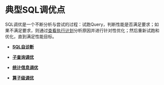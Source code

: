 # 典型SQL调优点<a name="ZH-CN_TOPIC_0245374557"></a>

SQL调优是一个不断分析与尝试的过程：试跑Query，判断性能是否满足要求；如果不满足要求，则通过[查看执行计划](SQL执行计划介绍.md)分析原因并进行针对性优化；然后重新试跑和优化，直到满足性能目标。

-   **[SQL自诊断](SQL自诊断.md)**

-   **[子查询调优](子查询调优.md)**

-   **[统计信息调优](统计信息调优.md)**

-   **[算子级调优](算子级调优.md)**
